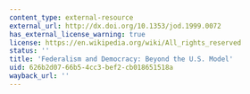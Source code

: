 ```yaml
---
content_type: external-resource
external_url: http://dx.doi.org/10.1353/jod.1999.0072
has_external_license_warning: true
license: https://en.wikipedia.org/wiki/All_rights_reserved
status: ''
title: 'Federalism and Democracy: Beyond the U.S. Model'
uid: 626b2d07-66b5-4cc3-bef2-cb018651518a
wayback_url: ''
---
```

